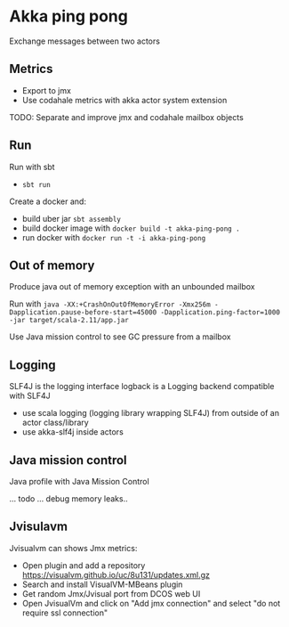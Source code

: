 # Akka ping pong

Exchange messages between two actors

## Metrics

- Export to jmx
- Use codahale metrics with akka actor system extension

TODO: Separate and improve jmx and codahale mailbox objects

## Run

Run with sbt
- `sbt run`

Create a docker and:

- build uber jar `sbt assembly`
- build docker image with `docker build -t akka-ping-pong .`
- run docker with `docker run -t -i akka-ping-pong`

## Out of memory

Produce java out of memory exception with an unbounded mailbox

Run with `java -XX:+CrashOnOutOfMemoryError -Xmx256m -Dapplication.pause-before-start=45000 -Dapplication.ping-factor=1000  -jar target/scala-2.11/app.jar`

Use Java mission control to see GC pressure from a mailbox

## Logging

SLF4J is the logging interface
logback is a Logging backend compatible with SLF4J

- use scala logging (logging library wrapping SLF4J) from outside of an actor class/library
- use akka-slf4j inside actors

## Java mission control

Java profile with Java Mission Control

... todo ... debug memory leaks..

## Jvisulavm

Jvisualvm can shows Jmx metrics:

- Open plugin and add a repository https://visualvm.github.io/uc/8u131/updates.xml.gz
- Search and install VisualVM-MBeans plugin
- Get random Jmx/Jvisual port from DCOS web UI
- Open JvisualVm and click on "Add jmx connection" and select "do not require ssl connection"


